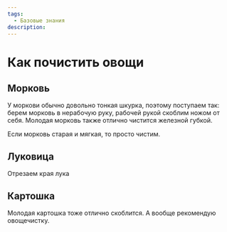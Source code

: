 ```yaml
---
tags:
  - Базовые знания
description:
---
```

# Как почистить овощи

## Морковь

У моркови обычно довольно тонкая шкурка, поэтому поступаем так: берем морковь в нерабочую руку, рабочей рукой скоблим ножом от себя. Молодая морковь также отлично чистится железной губкой.

Если морковь старая и мягкая, то просто чистим.

## Луковица

Отрезаем края лука

## Картошка

Молодая картошка тоже отлично скоблится. А вообще рекомендую овощечистку.
